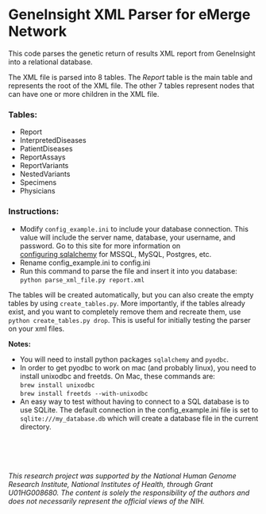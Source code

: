 # GeneInsight XML Parser for eMerge Network

This code parses the genetic return of results XML report from GeneInsight
into a relational database.

The XML file is parsed into 8 tables.  The *Report* table is the main table
and represents the root of the XML file. The other 7 tables represent nodes that can have one or more children in the XML file.  


### Tables:

* Report
* InterpretedDiseases
* PatientDiseases
* ReportAssays
* ReportVariants
* NestedVariants
* Specimens
* Physicians


### Instructions:

 
* Modify `config_example.ini` to include your database connection.
  This value will include the server name, database, your username, 
  and password.  Go to this site for more information on  
  [configuring sqlalchemy](http://docs.sqlalchemy.org/en/latest/core/engines.html)
  for MSSQL, MySQL, Postgres, etc.
* Rename config_example.ini to config.ini
* Run this command to parse the file and insert it into you database:<br> 
  `python parse_xml_file.py report.xml`

The tables will be created automatically, but you can also 
create the empty tables by using `create_tables.py`.  More importantly, 
if the tables already
exist, and you want to completely remove them and recreate them, use 
`python create_tables.py drop`.  This is useful for initially testing 
the parser on your xml files.

**Notes:**

* You will need to install python packages `sqlalchemy` and `pyodbc`.
* In order to get pyodbc to work on mac (and probably linux), you need to
  install unixodbc and freetds.  On Mac, these commands are:<br> 
`brew install unixodbc`<br>
`brew install freetds --with-unixodbc`
* An easy way to test without having to connect to a SQL database is to use
  SQLite.  The default connection in the config_example.ini file is set to 
  `sqlite:///my_database.db` which will create a database file in the current directory.

<br><br><br><br>
*This research project was supported by the National Human Genome Research Institute, National Institutes of Health, through Grant U01HG008680. The content is solely the responsibility of the authors and does not necessarily represent the official views of the NIH.*